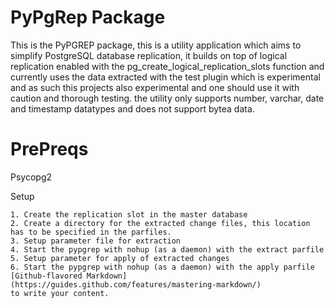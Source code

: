 # PyPgRep Package

This is the PyPGREP package, this is a utility application which aims to simplify PostgreSQL database replication, it builds on top of logical replication enabled with the pg_create_logical_replication_slots function and currently uses the data extracted with the test plugin which is experimental and as such this projects also experimental and one should use it with caution and thorough testing. the utility only supports number, varchar, date and timestamp datatypes and does not support bytea data.

PrePreqs
========
Psycopg2

Setup
~~~~~
1. Create the replication slot in the master database
2. Create a directory for the extracted change files, this location has to be specified in the parfiles.
3. Setup parameter file for extraction
4. Start the pypgrep with nohup (as a daemon) with the extract parfile
5. Setup parameter for apply of extracted changes
6. Start the pypgrep with nohup (as a daemon) with the apply parfile
[Github-flavored Markdown](https://guides.github.com/features/mastering-markdown/)
to write your content.


